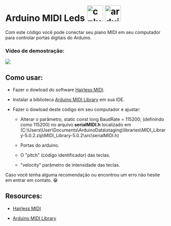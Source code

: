 # Arduino MIDI Leds <img aling="center" alt="cplusplus" height="50" width="50" src="https://cdn.jsdelivr.net/gh/devicons/devicon/icons/cplusplus/cplusplus-plain.svg">   <img aling="center" alt="arduino" height="50" width="50" src="https://cdn.jsdelivr.net/gh/devicons/devicon/icons/arduino/arduino-original-wordmark.svg">

Com este código você pode conectar seu piano MIDI em seu computador para controlar portas digitais do Arduino. 

<h3>Vídeo de demostração:</h3>

<a href="https://www.youtube.com/watch?v=J_cXa-4anME">
    <img src="https://i.ytimg.com/vi/J_cXa-4anME/hqdefault.jpg?sqp=-oaymwEcCPYBEIoBSFXyq4qpAw4IARUAAIhCGAFwAcABBg==&rs=AOn4CLAxGSjSu6rRxkUkeVLPi_u6wZ6L_A"></img>
</a>

## Como usar:

- Fazer o dowload do software <a href="https://projectgus.github.io/hairless-midiserial/">Hairless MIDI</a>.

- Instalar a biblioteca <a href="https://github.com/FortySevenEffects/arduino_midi_library">Arduino MIDI Library</a> em sua IDE.

- Fazer o dowload deste código em seu computador e ajustar:
    - Alterar o parâmetro, static const long BaudRate = 115200; (definindo como 115200) no arquivo <strong>serialMIDI.h</strong> localizado em (C:\Users\User\Documents\ArduinoData\staging\libraries\MIDI_Library-5.0.2.zip\MIDI_Library-5.0.2\src\serialMIDI.h)
    
    - Portas do arduino.
    - O "pitch" (código identificador) das teclas.
    - "velocity" parâmetro de intensidade das teclas. 



Caso você tenha alguma recomendação ou encontrou um erro não hesite em entrar em contato.  :grin:



## Resources:

- <a href="https://projectgus.github.io/hairless-midiserial/">Hairless MIDI</a>

- <a href="https://github.com/FortySevenEffects/arduino_midi_library">Arduino MIDI Library</a>
